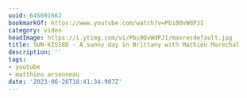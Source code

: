 ```yaml
---
uuid: 645601662
bookmarkOf: https://www.youtube.com/watch?v=Pbi0OvWdPJI
category: video
headImage: https://i.ytimg.com/vi/Pbi0OvWdPJI/maxresdefault.jpg
title: SUN-KISSED - A sunny day in Brittany with Mathieu Marechal
description: ''
tags:
- youtube
- matthieu arsonneau
date: '2023-06-26T18:41:34.907Z'
---
```



